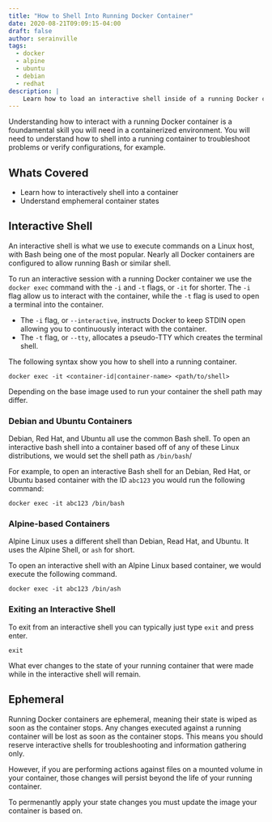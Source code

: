 ```yaml
---
title: "How to Shell Into Running Docker Container"
date: 2020-08-21T09:09:15-04:00
draft: false
author: serainville
tags:
  - docker
  - alpine
  - ubuntu
  - debian
  - redhat
description: |
    Learn how to load an interactive shell inside of a running Docker container based on Alpine, Debian, or Ubuntu in order to perform operational tasks.
---
```


Understanding how to interact with a running Docker container is a foundamental skill you will need in a containerized environment. You will need to understand how to shell into a running container to troubleshoot problems or verify configurations, for example.

## Whats Covered
* Learn how to interactively shell into a container
* Understand emphemeral container states

## Interactive Shell
An interactive shell is what we use to execute commands on a Linux host, with Bash being one of the most popular. Nearly all Docker containers are configured to allow running Bash or similar shell.

To run an interactive session with a running Docker container we use the `docker exec` command with the `-i` and `-t` flags, or `-it` for shorter. The `-i` flag allow us to interact with the container, while the `-t` flag is used to open a terminal into the container.

* The `-i` flag, or `--interactive`, instructs Docker to keep STDIN open allowing you to continuously interact with the container.
* The `-t` flag, or `--tty`, allocates a pseudo-TTY which creates the terminal shell.

The following syntax show you how to shell into a running container. 

```shell
docker exec -it <container-id|container-name> <path/to/shell>
``` 

Depending on the base image used to run your container the shell path may differ.

### Debian and Ubuntu Containers
Debian, Red Hat, and Ubuntu all use the common Bash shell. To open an interactive bash shell into a container based off of any of these Linux distributions, we would set the shell path as `/bin/bash`/

For example, to open an interactive Bash shell for an Debian, Red Hat, or Ubuntu based container with the ID `abc123` you would run the following command:

```shell
docker exec -it abc123 /bin/bash
```

### Alpine-based Containers
Alpine Linux uses a different shell than Debian, Read Hat, and Ubuntu. It uses the Alpine Shell, or `ash` for short. 

To open an interactive shell with an Alpine Linux based container, we would execute the following command.

```shell
docker exec -it abc123 /bin/ash
```

### Exiting an Interactive Shell
To exit from an interactive shell you can typically just type `exit` and press enter.

```shell
exit
```

What ever changes to the state of your running container that were made while in the interactive shell will remain.


## Ephemeral
Running Docker containers are ephemeral, meaning their state is wiped as soon as the container stops. Any changes executed against a running container will be lost as soon as the container stops. This means you should reserve interactive shells for troubleshooting and information gathering only.

However, if you are performing actions against files on a mounted volume in your container, those changes will persist beyond the life of your running container.

To permenantly apply your state changes you must update the image your container is based on.
